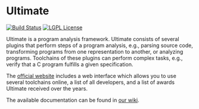 # Ultimate
[![Build Status](https://travis-ci.org/ultimate-pa/ultimate.svg)](https://travis-ci.org/ultimate-pa/ultimate)
[![LGPL License](http://img.shields.io/badge/license-LGPLv3-brightgreen.svg)](https://www.gnu.org/licenses/lgpl.html)

Ultimate is a program analysis framework. Ultimate consists of several plugins that perform steps of a program analysis, e.g., parsing source code, transforming programs from one representation to another, or analyzing programs. Toolchains of these plugins can perform complex tasks, e.g., verify that a C program fulfills a given specification.

The [official website](https://ultimate.informatik.uni-freiburg.de/) includes a web interface which allows you to use several toolchains online, a list of all developers, and a list of awards Ultimate received over the years.

The available documentation can be found in [our wiki](https://github.com/ultimate-pa/ultimate/wiki).
